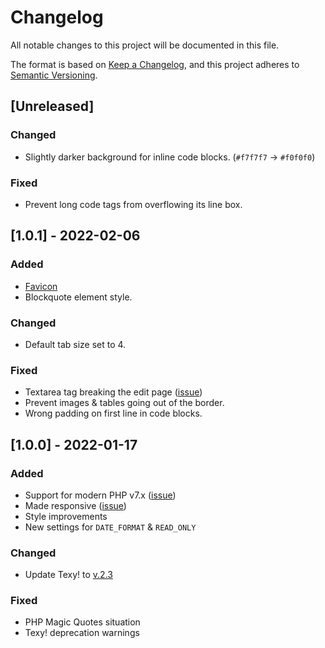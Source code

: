 # Changelog
All notable changes to this project will be documented in this file.

The format is based on [Keep a Changelog](https://keepachangelog.com/en/1.0.0/),
and this project adheres to [Semantic Versioning](https://semver.org/spec/v2.0.0.html).

## [Unreleased]

### Changed
- Slightly darker background for inline code blocks. (`#f7f7f7` -> `#f0f0f0`)

### Fixed
- Prevent long code tags from overflowing its line box.

## [1.0.1] - 2022-02-06

### Added
- [Favicon](https://en.wikipedia.org/wiki/Favicon)
- Blockquote element style.

### Changed
- Default tab size set to 4.

### Fixed
- Textarea tag breaking the edit page ([issue](https://github.com/donvercety/WikWiki/issues/7))
- Prevent images & tables going out of the border.
- Wrong padding on first line in code blocks.

## [1.0.0] - 2022-01-17
### Added
- Support for modern PHP v7.x ([issue](https://github.com/donvercety/WikWiki/issues/1))
- Made responsive ([issue](https://github.com/donvercety/WikWiki/issues/4))
- Style improvements
- New settings for `DATE_FORMAT` & `READ_ONLY`

### Changed
- Update Texy! to [v.2.3](https://github.com/dg/texy/releases/tag/v2.3)

### Fixed
- PHP Magic Quotes situation
- Texy! deprecation warnings
